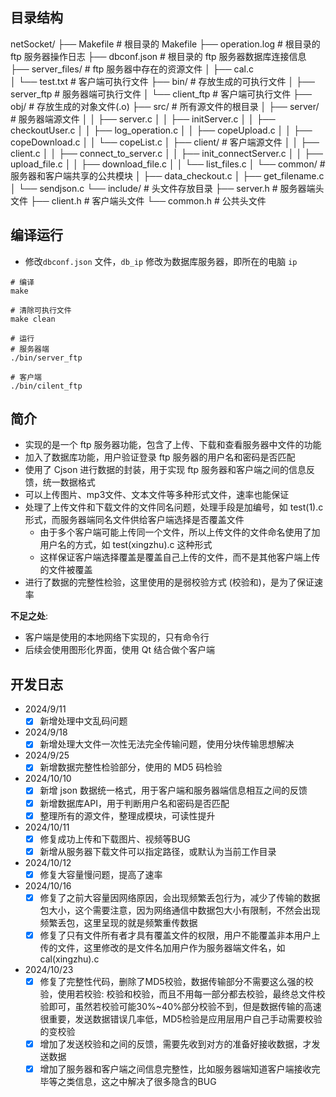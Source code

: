
## 目录结构

netSocket/
├── Makefile            # 根目录的 Makefile
├── operation.log       # 根目录的 ftp 服务器操作日志
├── dbconf.json         # 根目录的 ftp 服务器数据库连接信息
├── server_files/       # ftp 服务器中存在的资源文件
│   ├── cal.c      
│   └── test.txt        # 客户端可执行文件
├── bin/                # 存放生成的可执行文件
│   ├── server_ftp      # 服务器端可执行文件
│   └── client_ftp      # 客户端可执行文件
├── obj/                # 存放生成的对象文件(.o)
├── src/                # 所有源文件的根目录
│   ├── server/         # 服务器端源文件
│   │   ├── server.c
│   │   ├── initServer.c
│   │   ├── checkoutUser.c
│   │   ├── log_operation.c
│   │   ├── copeUpload.c
│   │   ├── copeDownload.c
│   │   └── copeList.c
│   ├── client/         # 客户端源文件
│   │   ├── client.c
│   │   ├── connect_to_server.c
│   │   ├── init_connectServer.c
│   │   ├── upload_file.c
│   │   ├── download_file.c
│   │   └── list_files.c
│   └── common/         # 服务器和客户端共享的公共模块
│       ├── data_checkout.c
│       ├── get_filename.c
│       └── sendjson.c
└── include/            # 头文件存放目录
    ├── server.h        # 服务器端头文件
    ├── client.h        # 客户端头文件
    └── common.h        # 公共头文件        


     

## 编译运行


- 修改`dbconf.json` 文件，`db_ip` 修改为数据库服务器，即所在的电脑 `ip`


```shell
# 编译
make

# 清除可执行文件
make clean
```

```shell
# 运行
# 服务器端
./bin/server_ftp

# 客户端
./bin/cilent_ftp
```


## 简介

- 实现的是一个 ftp 服务器功能，包含了上传、下载和查看服务器中文件的功能
- 加入了数据库功能，用户验证登录 ftp 服务器的用户名和密码是否匹配
- 使用了 Cjson 进行数据的封装，用于实现 ftp 服务器和客户端之间的信息反馈，统一数据格式
- 可以上传图片、mp3文件、文本文件等多种形式文件，速率也能保证
- 处理了上传文件和下载文件的文件同名问题，处理手段是加编号，如 test(1).c 形式，而服务器端同名文件供给客户端选择是否覆盖文件
    - 由于多个客户端可能上传同一个文件，所以上传文件的文件命名使用了加用户名的方式，如 test(xingzhu).c 这种形式
    - 这样保证客户端选择覆盖是覆盖自己上传的文件，而不是其他客户端上传的文件被覆盖
- 进行了数据的完整性检验，这里使用的是弱校验方式 (校验和)，是为了保证速率

**不足之处**:
- 客户端是使用的本地网络下实现的，只有命令行
- 后续会使用图形化界面，使用 Qt 结合做个客户端


## 开发日志


- 2024/9/11  
    - [x] 新增处理中文乱码问题
- 2024/9/18  
    - [x] 新增处理大文件一次性无法完全传输问题，使用分块传输思想解决
-  2024/9/25  
    - [x] 新增数据完整性检验部分，使用的 MD5 码检验
- 2024/10/10 
    - [x] 新增 json 数据统一格式，用于客户端和服务器端信息相互之间的反馈
    - [x] 新增数据库API，用于判断用户名和密码是否匹配
    - [x] 整理所有的源文件，整理成模块，可读性提升
- 2024/10/11 
    - [x] 修复成功上传和下载图片、视频等BUG
    - [x] 新增从服务器下载文件可以指定路径，或默认为当前工作目录
- 2024/10/12 
    - [x] 修复大容量慢问题，提高了速率
- 2024/10/16 
    - [x] 修复了之前大容量因网络原因，会出现频繁丢包行为，减少了传输的数据包大小，这个需要注意，因为网络通信中数据包大小有限制，不然会出现频繁丢包，这里呈现的就是频繁重传数据
    - [x] 修复了只有文件所有者才具有覆盖文件的权限，用户不能覆盖非本用户上传的文件，这里修改的是文件名加用户作为服务器端文件名，如cal(xingzhu).c
- 2024/10/23 
    - [x] 修复了完整性代码，删除了MD5校验，数据传输部分不需要这么强的校验，使用若校验: 校验和校验，而且不用每一部分都去校验，最终总文件校验即可，虽然若校验可能30%~40%部分校验不到，但是数据传输的高速很重要，发送数据错误几率低，MD5检验是应用层用户自己手动需要校验的变校验
    - [x] 增加了发送校验和之间的反馈，需要先收到对方的准备好接收数据，才发送数据
    - [x] 增加了服务器和客户端之间信息完整性，比如服务器端知道客户端接收完毕等之类信息，这之中解决了很多隐含的BUG